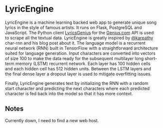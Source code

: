# LyricEngine

LyricEngine is a machine learning backed web app to generate unique song lyrics in the style of famous artists.
It runs on Flask, PostgreSQL and JavaScript. The Python client [LyricsGenius](https://github.com/johnwmillr/LyricsGenius) for the 
[Genius.com](https://genius.com/) API is used to scrape all the textual data. 
LyricEngine is greatly inspired by [@karpathy](https://github.com/karpathy) char-rnn and his blog post about it. 
The language model is a recurrent neural network (RNN) built in TensorFlow with a straightforward 
architecture suited for language generation. Input characters are converted into vectors of 
size 100 to make the data ready for the subsequent multilayer long short-term memory (LSTM) 
recurrent network. Each layer has 100 hidden cells and each hidden cell has 512 hidden units. 
Between the LSTM layers and the final dense layer a dropout layer is used to mitigate overfitting issues.

Finally, LyricEngine generates text by initializing the RNN with a random start character and predicting the 
next characters where each predicted character is fed back into the model so that it has more context.

## Notes
Currently down, I need to find a new web host.
